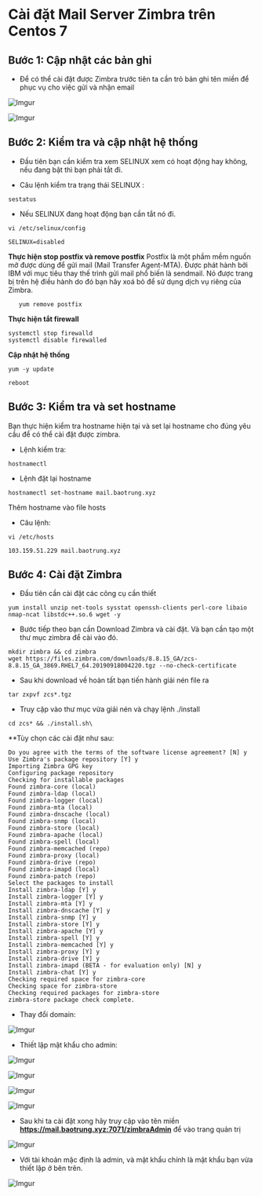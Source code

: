 # Cài đặt Mail Server Zimbra trên Centos 7
## Bước 1: Cập nhật các bản ghi
- Để có thể cài đặt được Zimbra trước tiên ta cần trỏ bản ghi tên miền để phục vụ cho việc gửi và nhận email

![Imgur](https://i.imgur.com/WY811CR.png)

![Imgur](https://i.imgur.com/WTYhekr.png)


## Bước 2: Kiểm tra và cập nhật hệ thống 
- Đầu tiên bạn cần kiểm tra xem SELINUX xem có hoạt động hay không, nếu đang bật thì bạn phải tắt đi. 

- Câu lệnh kiểm tra trạng thái SELINUX :
```
sestatus
```
- Nếu SELINUX đang hoạt động bạn cần tắt nó đi. 

```
vi /etc/selinux/config

SELINUX=disabled
```

**Thực hiện stop postfix và remove postfix**
Postfix là một phầm mềm nguồn mở được dùng để gửi mail (Mail Transfer Agent-MTA). Được phát hành bởi IBM với mục tiêu thay thế trình gửi mail phổ biến là sendmail. Nó được trang bị trên hệ điều hành do đó bạn hãy xoá bỏ để sử dụng dịch vụ riêng của Zimbra.

```systemctl stop postfix
   yum remove postfix
```

**Thực hiện tắt firewall**
```
systemctl stop firewalld
systemctl disable firewalled
```

**Cập nhật hệ thống**
```
yum -y update 

reboot
```

## Bước 3: Kiểm tra và set hostname
Bạn thực hiện kiểm tra hostname hiện tại và set lại hostname cho đúng yêu cầu để có thể cài đặt được zimbra. 
- Lệnh kiểm tra: 
```
hostnamectl
```

- Lệnh đặt lại hostname
```
hostnamectl set-hostname mail.baotrung.xyz
```

Thêm hostname vào file hosts
- Câu lệnh: 
```
vi /etc/hosts

103.159.51.229 mail.baotrung.xyz
```

## Bước 4: Cài đặt Zimbra
- Đầu tiên cần cài đặt các công cụ cần thiết

```
yum install unzip net-tools sysstat openssh-clients perl-core libaio nmap-ncat libstdc++.so.6 wget -y
```

- Bước tiếp theo bạn cần Download Zimbra và cài đặt. Và bạn cần tạo một thư mục zimbra để cài vào đó.

```
mkdir zimbra && cd zimbra
wget https://files.zimbra.com/downloads/8.8.15_GA/zcs-8.8.15_GA_3869.RHEL7_64.20190918004220.tgz --no-check-certificate
```

- Sau khi download về hoàn tất bạn tiến hành giải nén file ra

```
tar zxpvf zcs*.tgz
```

- Truy cập vào thư mục vừa giải nén và chạy lệnh ./install

```
cd zcs* && ./install.sh\
```

**Tùy chọn các cài đặt như sau: 
```
Do you agree with the terms of the software license agreement? [N] y
Use Zimbra's package repository [Y] y
Importing Zimbra GPG key
Configuring package repository
Checking for installable packages
Found zimbra-core (local)
Found zimbra-ldap (local)
Found zimbra-logger (local)
Found zimbra-mta (local)
Found zimbra-dnscache (local)
Found zimbra-snmp (local)
Found zimbra-store (local)
Found zimbra-apache (local)
Found zimbra-spell (local)
Found zimbra-memcached (repo)
Found zimbra-proxy (local)
Found zimbra-drive (repo)
Found zimbra-imapd (local)
Found zimbra-patch (repo)
Select the packages to install
Install zimbra-ldap [Y] y
Install zimbra-logger [Y] y
Install zimbra-mta [Y] y
Install zimbra-dnscache [Y] y
Install zimbra-snmp [Y] y
Install zimbra-store [Y] y
Install zimbra-apache [Y] y
Install zimbra-spell [Y] y
Install zimbra-memcached [Y] y
Install zimbra-proxy [Y] y
Install zimbra-drive [Y] y
Install zimbra-imapd (BETA - for evaluation only) [N] y
Install zimbra-chat [Y] y
Checking required space for zimbra-core
Checking space for zimbra-store
Checking required packages for zimbra-store
zimbra-store package check complete.
```
- Thay đổi domain:

![Imgur](https://i.imgur.com/FfdFTOi.png)

- Thiết lập mật khẩu cho admin:

![Imgur](https://i.imgur.com/sBPzIZ9.png)

![Imgur](https://i.imgur.com/6tyNEeY.png)

![Imgur](https://i.imgur.com/PU0lOQH.png)

![Imgur](https://i.imgur.com/1FvIU3B.png)


- Sau khi ta cài đặt xong hãy truy cập vào tên miền **https://mail.baotrung.xyz:7071/zimbraAdmin** để vào trang quản trị

![Imgur](https://i.imgur.com/ArobyjE.png)


- Với tài khoản mặc định là admin, và mật khẩu chính là mật khẩu bạn vừa thiết lập ở bên trên.

![Imgur](https://i.imgur.com/zB280y0.png)
